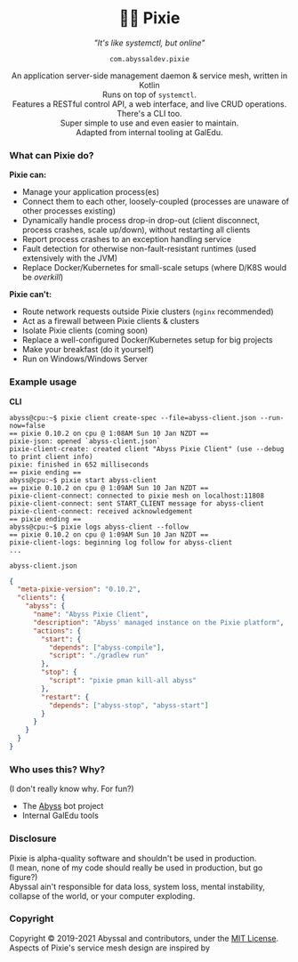 <div align="center">

<h1>🧚‍♀️ Pixie</h1>
<i>"It's like systemctl, but online"</i>   
  
<code>com.abyssaldev.pixie</code>

An application server-side management daemon & service mesh, written in Kotlin  
Runs on top of `systemctl`.  
Features a RESTful control API, a web interface, and live CRUD operations.  
There's a CLI too.  
Super simple to use and even easier to maintain.  
Adapted from internal tooling at GalEdu.

</div>

### What can Pixie do?
**Pixie can:**
- Manage your application process(es)
- Connect them to each other, loosely-coupled (processes are unaware of other processes existing)
- Dynamically handle process drop-in drop-out (client disconnect, process crashes, scale up/down), without restarting all clients
- Report process crashes to an exception handling service
- Fault detection for otherwise non-fault-resistant runtimes (used extensively with the JVM)
- Replace Docker/Kubernetes for small-scale setups (where D/K8S would be *overkill*)

**Pixie can't:**
- Route network requests outside Pixie clusters (`nginx` recommended)
- Act as a firewall between Pixie clients & clusters
- Isolate Pixie clients (coming soon)
- Replace a well-configured Docker/Kubernetes setup for big projects
- Make your breakfast (do it yourself)
- Run on Windows/Windows Server

### Example usage
**CLI**
```console
abyss@cpu:~$ pixie client create-spec --file=abyss-client.json --run-now=false
== pixie 0.10.2 on cpu @ 1:08AM Sun 10 Jan NZDT ==
pixie-json: opened `abyss-client.json`
pixie-client-create: created client "Abyss Pixie Client" (use --debug to print client info)
pixie: finished in 652 milliseconds
== pixie ending ==
abyss@cpu:~$ pixie start abyss-client
== pixie 0.10.2 on cpu @ 1:09AM Sun 10 Jan NZDT ==
pixie-client-connect: connected to pixie mesh on localhost:11808
pixie-client-connect: sent START_CLIENT message for abyss-client
pixie-client-connect: received acknowledgement
== pixie ending ==
abyss@cpu:~$ pixie logs abyss-client --follow
== pixie 0.10.2 on cpu @ 1:09AM Sun 10 Jan NZDT ==
pixie-client-logs: beginning log follow for abyss-client
...
```
`abyss-client.json`
```json
{
  "meta-pixie-version": "0.10.2",
  "clients": {
    "abyss": {
      "name": "Abyss Pixie Client",
      "description": "Abyss' managed instance on the Pixie platform",
      "actions": {
        "start": {
          "depends": ["abyss-compile"],
          "script": "./gradlew run"
        },
        "stop": {
          "script": "pixie pman kill-all abyss"
        },
        "restart": {
          "depends": ["abyss-stop", "abyss-start"]
        }
      }
    }
  }
}
```


### Who uses this? Why?
(I don't really know why. For fun?)
* The [Abyss](https://github.com/abyssal/abyss) bot project
* Internal GalEdu tools

### Disclosure
Pixie is alpha-quality software and shouldn't be used in production.  
(I mean, none of my code should really be used in production, but go figure?)  
Abyssal ain't responsible for data loss, system loss, mental instability, collapse of the world, or your computer exploding.

### Copyright
Copyright &copy; 2019-2021 Abyssal and contributors, under the [MIT License](LICENSE.md).  
Aspects of Pixie's service mesh design are inspired by 
